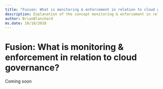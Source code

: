 ```yaml
---
title: "Fusion: What is monitoring & enforcement in relation to cloud governance"
description: Explanation of the concept monitoring & enforcement in relation to cloud governance
author: BrianBlanchard
ms.date: 10/10/2018
---
```


# Fusion: What is monitoring & enforcement in relation to cloud governance?

Coming soon
